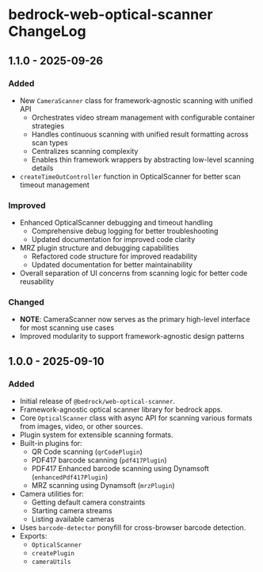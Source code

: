 # bedrock-web-optical-scanner ChangeLog

## 1.1.0 - 2025-09-26

### Added

- New `CameraScanner` class for framework-agnostic scanning with unified API
  - Orchestrates video stream management with configurable container strategies
  - Handles continuous scanning with unified result formatting across scan types
  - Centralizes scanning complexity
  - Enables thin framework wrappers by abstracting low-level scanning details
- `createTimeOutController` function in OpticalScanner for better scan timeout management

### Improved

- Enhanced OpticalScanner debugging and timeout handling
  - Comprehensive debug logging for better troubleshooting
  - Updated documentation for improved code clarity
- MRZ plugin structure and debugging capabilities
  - Refactored code structure for improved readability
  - Updated documentation for better maintainability
- Overall separation of UI concerns from scanning logic for better code reusability

### Changed

- **NOTE**: CameraScanner now serves as the primary high-level interface for most scanning use cases
- Improved modularity to support framework-agnostic design patterns

## 1.0.0 - 2025-09-10

### Added

- Initial release of `@bedrock/web-optical-scanner`.
- Framework-agnostic optical scanner library for bedrock apps.
- Core `OpticalScanner` class with async API for scanning various formats from images, video, or other sources.
- Plugin system for extensible scanning formats.
- Built-in plugins for:
  - QR Code scanning (`qrCodePlugin`)
  - PDF417 barcode scanning (`pdf417Plugin`)
  - PDF417 Enhanced barcode scanning using Dynamsoft (`enhancedPdf417Plugin`)
  - MRZ scanning using Dynamsoft (`mrzPlugin`)
- Camera utilities for:
  - Getting default camera constraints
  - Starting camera streams
  - Listing available cameras
- Uses `barcode-detector` ponyfill for cross-browser barcode detection.
- Exports:
  - `OpticalScanner`
  - `createPlugin`
  - `cameraUtils`
